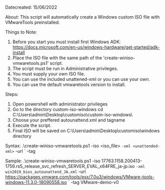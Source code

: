 Datecreated: 15/06/2022

About: 
This script will automatically create a Windows custom ISO file with VMwareTools preinstalled.

Things to Note:
1. Before you start you must install first Windows ADK:
https://docs.microsoft.com/en-us/windows-hardware/get-started/adk-install
2. Place the ISO file with the same path of the 'create-winiso-vmwaretools.ps1' script.
3. The script must be run in Administrative privileges.
4. You must supply your own ISO file.
5. You can use the included unattened-xml or you can use your own.
6. You can use the default vmwaretools version to install.

Steps:
1. Open powershell with administrator privileges 
2. Go to the directory custom-iso-windows
    cd C:\Users\admin\Desktop\customiso\custom-iso-windows\
3. Choose your preffered autounattend.xml and tagname
4. Execute the script.
5. Final ISO will be saved on C:\Users\admin\Desktop\customiso\windows directory

Syntax:
.\create-winiso-vmwaretools.ps1 -iso <iso_file> `
-xml <unattended-xml> `
-url <vmwaretools-url> `
-tag <new-iso-name>

Sample:
.\create-winiso-vmwaretools.ps1 -iso 17763.1158.200413-1759.rs5_release_svc_refresh_SERVER_EVAL_x64FRE_ja-jp.iso `
-xml win2019_bios_autounattend_JA.xml `
-url https://packages.vmware.com/tools/esx/7.0u3/windows/VMware-tools-windows-11.3.0-18090558.iso `
-tag VMware-demo-v0
